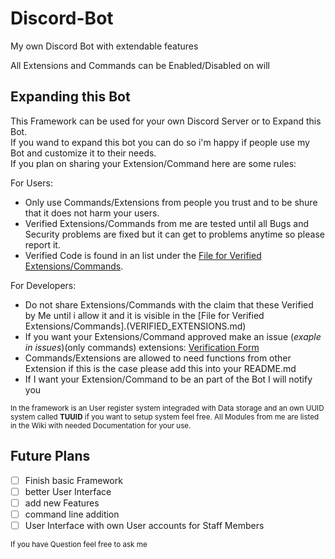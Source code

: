 # Discord-Bot
My own Discord Bot with extendable features

All Extensions and Commands can be Enabled/Disabled on will

## Expanding this Bot

This Framework can be used for your own Discord Server or to Expand this Bot.  
If you wand to expand this bot you can do so i'm happy if people use my Bot and
customize it to their needs.  
If you plan on sharing your Extension/Command here are some rules:  

For Users:
 - Only use Commands/Extensions from people you trust and to be shure that it does not harm your users.
 - Verified Extensions/Commands from me are tested until all Bugs and Security problems are fixed but it can get to problems anytime so please report it.
 - Verified Code is found in an list under the [File for Verified Extensions/Commands](VERIFIED_EXTENSIONS.md).

For Developers:
 - Do not share Extensions/Commands with the claim that these Verified by Me until i allow it and it is visible in the [File for Verified Extensions/Commands].(VERIFIED_EXTENSIONS.md)
 - If you want your Extensions/Command approved make an issue (*exaple in issues*)(only commands) extensions: [Verification Form](https://forms.gle/b1JgeTB12AznfHQf9)
 - Commands/Extensions are allowed to need functions from other Extension if this is the case please add this into your README.md
 - If I want your Extension/Command to be an part of the Bot I will notify you  

<sub> In the framework is an User register system integraded with Data storage and an own UUID system called **TUUID** if you want to setup system feel free.  All Modules from me are listed in the Wiki with needed Documentation for your use.</sub>

## Future Plans

- [ ] Finish basic Framework
- [ ] better User Interface
- [ ] add new Features
- [ ] command line addition
- [ ] User Interface with own User accounts for Staff Members

<sub> If you have Question feel free to ask me </sub>
